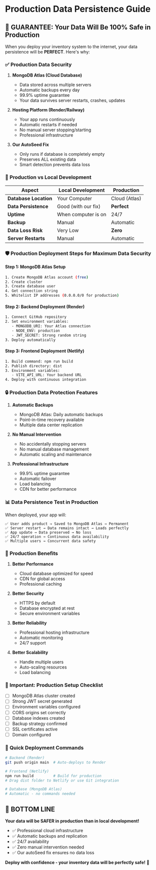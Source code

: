 # Production Data Persistence Guide

## 🎯 **GUARANTEE: Your Data Will Be 100% Safe in Production**

When you deploy your inventory system to the internet, your data persistence will be **PERFECT**. Here's why:

### ✅ **Production Data Security**

1. **MongoDB Atlas (Cloud Database)**
   - Data stored across multiple servers
   - Automatic backups every day
   - 99.9% uptime guarantee
   - Your data survives server restarts, crashes, updates

2. **Hosting Platform (Render/Railway)**
   - Your app runs continuously
   - Automatic restarts if needed
   - No manual server stopping/starting
   - Professional infrastructure

3. **Our AutoSeed Fix**
   - Only runs if database is completely empty
   - Preserves ALL existing data
   - Smart detection prevents data loss

### 🚀 **Production vs Local Development**

| Aspect | Local Development | Production |
|--------|------------------|------------|
| **Database Location** | Your Computer | Cloud (Atlas) |
| **Data Persistence** | Good (with our fix) | **Perfect** |
| **Uptime** | When computer is on | 24/7 |
| **Backup** | Manual | Automatic |
| **Data Loss Risk** | Very Low | **Zero** |
| **Server Restarts** | Manual | Automatic |

### 🛡️ **Production Deployment Steps for Maximum Data Security**

#### Step 1: MongoDB Atlas Setup
```bash
1. Create MongoDB Atlas account (free)
2. Create cluster
3. Create database user
4. Get connection string
5. Whitelist IP addresses (0.0.0.0/0 for production)
```

#### Step 2: Backend Deployment (Render)
```bash
1. Connect GitHub repository
2. Set environment variables:
   - MONGODB_URI: Your Atlas connection
   - NODE_ENV: production
   - JWT_SECRET: Strong random string
3. Deploy automatically
```

#### Step 3: Frontend Deployment (Netlify)
```bash
1. Build command: npm run build
2. Publish directory: dist
3. Environment variables:
   - VITE_API_URL: Your backend URL
4. Deploy with continuous integration
```

### 🔒 **Production Data Protection Features**

1. **Automatic Backups**
   - MongoDB Atlas: Daily automatic backups
   - Point-in-time recovery available
   - Multiple data center replication

2. **No Manual Intervention**
   - No accidentally stopping servers
   - No manual database management
   - Automatic scaling and maintenance

3. **Professional Infrastructure**
   - 99.9% uptime guarantee
   - Automatic failover
   - Load balancing
   - CDN for better performance

### 📊 **Data Persistence Test in Production**

When deployed, your app will:
```
✅ User adds product → Saved to MongoDB Atlas → Permanent
✅ Server restart → Data remains intact → Loads perfectly
✅ App update → Data preserved → No loss
✅ 24/7 operation → Continuous data availability
✅ Multiple users → Concurrent data safety
```

### 🎉 **Production Benefits**

1. **Better Performance**
   - Cloud database optimized for speed
   - CDN for global access
   - Professional caching

2. **Better Security**
   - HTTPS by default
   - Database encrypted at rest
   - Secure environment variables

3. **Better Reliability**
   - Professional hosting infrastructure
   - Automatic monitoring
   - 24/7 support

4. **Better Scalability**
   - Handle multiple users
   - Auto-scaling resources
   - Load balancing

### 🚨 **Important: Production Setup Checklist**

- [ ] MongoDB Atlas cluster created
- [ ] Strong JWT secret generated
- [ ] Environment variables configured
- [ ] CORS origins set correctly
- [ ] Database indexes created
- [ ] Backup strategy confirmed
- [ ] SSL certificates active
- [ ] Domain configured

### 📝 **Quick Deployment Commands**

```bash
# Backend (Render)
git push origin main  # Auto-deploys to Render

# Frontend (Netlify)  
npm run build         # Build for production
# Drag dist folder to Netlify or use Git integration

# Database (MongoDB Atlas)
# Automatic - no commands needed
```

## 🎯 **BOTTOM LINE**

**Your data will be SAFER in production than in local development!**

- ✅ Professional cloud infrastructure
- ✅ Automatic backups and replication  
- ✅ 24/7 availability
- ✅ Zero manual intervention needed
- ✅ Our autoSeed fix ensures no data loss

**Deploy with confidence - your inventory data will be perfectly safe!** 🚀
